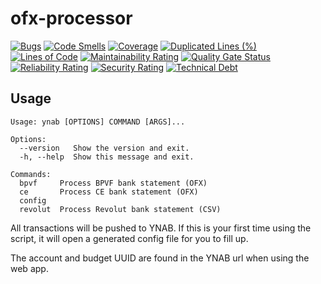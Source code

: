 # ofx-processor

[![Bugs](https://sonarcloud.io/api/project_badges/measure?project=Crocmagnon_ofx-processor&metric=bugs)](https://sonarcloud.io/dashboard?id=Crocmagnon_ofx-processor)
[![Code Smells](https://sonarcloud.io/api/project_badges/measure?project=Crocmagnon_ofx-processor&metric=code_smells)](https://sonarcloud.io/dashboard?id=Crocmagnon_ofx-processor)
[![Coverage](https://sonarcloud.io/api/project_badges/measure?project=Crocmagnon_ofx-processor&metric=coverage)](https://sonarcloud.io/dashboard?id=Crocmagnon_ofx-processor)
[![Duplicated Lines (%)](https://sonarcloud.io/api/project_badges/measure?project=Crocmagnon_ofx-processor&metric=duplicated_lines_density)](https://sonarcloud.io/dashboard?id=Crocmagnon_ofx-processor)
[![Lines of Code](https://sonarcloud.io/api/project_badges/measure?project=Crocmagnon_ofx-processor&metric=ncloc)](https://sonarcloud.io/dashboard?id=Crocmagnon_ofx-processor)
[![Maintainability Rating](https://sonarcloud.io/api/project_badges/measure?project=Crocmagnon_ofx-processor&metric=sqale_rating)](https://sonarcloud.io/dashboard?id=Crocmagnon_ofx-processor)
[![Quality Gate Status](https://sonarcloud.io/api/project_badges/measure?project=Crocmagnon_ofx-processor&metric=alert_status)](https://sonarcloud.io/dashboard?id=Crocmagnon_ofx-processor)
[![Reliability Rating](https://sonarcloud.io/api/project_badges/measure?project=Crocmagnon_ofx-processor&metric=reliability_rating)](https://sonarcloud.io/dashboard?id=Crocmagnon_ofx-processor)
[![Security Rating](https://sonarcloud.io/api/project_badges/measure?project=Crocmagnon_ofx-processor&metric=security_rating)](https://sonarcloud.io/dashboard?id=Crocmagnon_ofx-processor)
[![Technical Debt](https://sonarcloud.io/api/project_badges/measure?project=Crocmagnon_ofx-processor&metric=sqale_index)](https://sonarcloud.io/dashboard?id=Crocmagnon_ofx-processor)
    
## Usage

```shell script
Usage: ynab [OPTIONS] COMMAND [ARGS]...

Options:
  --version   Show the version and exit.
  -h, --help  Show this message and exit.

Commands:
  bpvf     Process BPVF bank statement (OFX)
  ce       Process CE bank statement (OFX)
  config
  revolut  Process Revolut bank statement (CSV)
```

All transactions will be pushed to YNAB. If this is your first time using the script,
it will open a generated config file for you to fill up.

The account and budget UUID are found in the YNAB url when using the web app.
